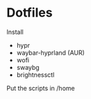 # Dotfiles

Install
- hypr
- waybar-hyprland (AUR)
- wofi
- swaybg
- brightnessctl

Put the scripts in /home

